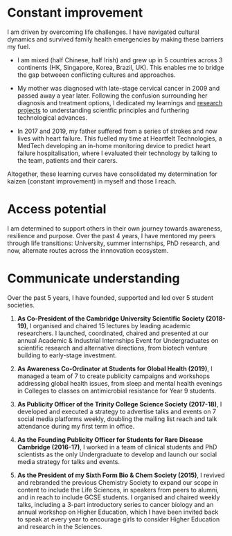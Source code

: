 # Constant improvement
I am driven by overcoming life challenges. I have navigated cultural dynamics and survived family health emergencies by making these barriers my fuel. 

* I am mixed (half Chinese, half Irish) and grew up in 5 countries across 3 continents (HK, Singapore, Korea, Brazil, UK). This enables me to bridge the gap betweeen conflicting cultures and approaches. 

* My mother was diagnosed with late-stage cervical cancer in 2009 and passed away a year later. Following the confusion surrounding her diagnosis and treatment options, I dedicated my learnings and [research projects](projects.md) to understanding scientfic principles and furthering technological advances.

* In 2017 and 2019, my father suffered from a series of strokes and now lives with heart failure. This fuelled my time at Heartfelt Technologies, a MedTech developing an in-home monitoring device to predict heart failure hospitalisation, where I evaluated their technology by talking to the team, patients and their carers.

Altogether, these learning curves have consolidated my determination for kaizen (constant improvement) in myself and those I reach.

# Access potential 

I am determined to support others in their own journey towards awareness, resilience and purpose. Over the past 4 years, I have mentored my peers through life transitions: University, summer internships, PhD research, and now, alternate routes across the innnovation ecosystem.
 
# Communicate understanding
Over the past 5 years, I have founded, supported and led over 5 student societies.

1. **As Co-President of the Cambridge University Scientific Society (2018-19)**, I organised and chaired 15 lectures by leading academic researchers. I launched, coordinated, chaired and presented at our annual Academic & Industrial Internships Event for Undergraduates on scientific research and alternative directions, from biotech venture building to early-stage investment.

2. **As Awareness Co-Ordinator at Students for Global Health (2019)**, I managed a team of 7 to create publicity campaigns and workshops addressing global health issues, from sleep and mental health evenings in Colleges to classes on antimicrobial resistance for Year 9 students.

3. **As Publicity Officer of the Trinity College Science Society (2017-18)**, I developed and executed a strategy to advertise talks and events on 7 social media platforms weekly, doubling the mailing list reach and talk attendance during my first term in office.

4. **As the Founding Publicity Officer for Students for Rare Disease Cambridge (2016-17)**, I worked in a team of clinical students and PhD scientists as the only Undergraduate to develop and launch our social media strategy for talks and events.

5. **As the President of my Sixth Form Bio & Chem Society (2015)**, I revived and rebranded the previous Chemistry Society to expand our scope in content to include the Life Sciences, in speakers from peers to alumni, and in reach to include GCSE students. I organised and chaired weekly talks, including a 3-part introductory series to cancer biology and an annual workshop on Higher Education, which I have been invited back to speak at every year to encourage girls to consider Higher Education and research in the Sciences.
